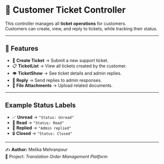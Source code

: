 # 👤 Customer Ticket Controller  

This controller manages all **ticket operations** for customers.  
Customers can create, view, and reply to tickets, while tracking their status.  

---

## 🚀 Features  
- 📝 **Create Ticket** → Submit a new support ticket.  
- 📋 **TicketList** → View all tickets created by the customer.  
- 👁️ **TicketShow** → See ticket details and admin replies.  
- 💬 **Reply** → Send replies to admin responses.  
- 📎 **File Attachments** → Upload related documents.  

---

## Example Status Labels  
- ✅ **Unread** → `"Status: Unread"`  
- 📖 **Read** → `"Status: Read"`  
- 📨 **Replied** → `"Admin replied"`  
- 🔒 **Closed** → `"Status: Closed"`  

---

✍️ **Author:** Melika Mehranpour  
📌 Project: *Translation Order Management Platform*
